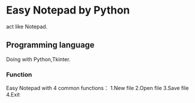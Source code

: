 # Easy Notepad by Python

act like Notepad.

## Programming language  
Doing with Python,Tkinter.

### Function

Easy Notepad with 4 common functions：
1.New file
2.Open file
3.Save file
4.Exit
